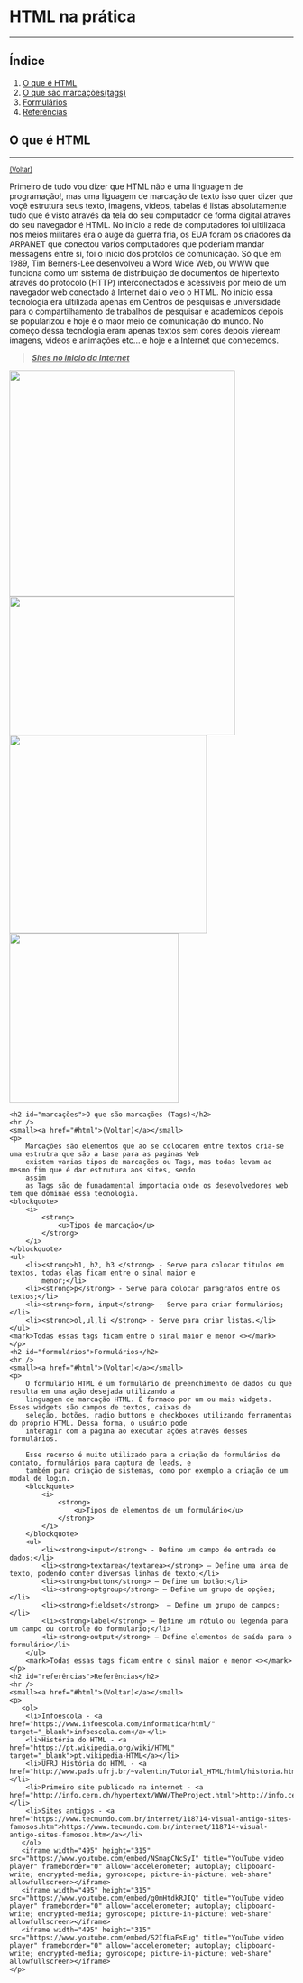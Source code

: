 <html lang="en">

<head>
    <meta charset="UTF-8">
    <meta name="viewport" content="width=device-width, initial-scale=1.0">
    <title>HTML5</title>
</head>

<body>
    <h1>HTML na prática</h1>
    <hr />
    <h2>Índice</h2>
    <ol>
        <li><a href="#html">O que é HTML</a></li>
        <li><a href="#marcações">O que são marcações(tags)</a></li>
        <li><a href="#formulários">Formulários</a></li>
        <li><a href="#referências">Referências</a></li>
    </ol>
    <h2 id="html">O que é HTML</h2>
    <hr />
    <small><a href="#html">(Voltar)</a></small>
    <p>
        Primeiro de tudo vou dizer que HTML não é uma linguagem de programação!, mas uma liguagem de marcação de texto
        isso quer dizer
        que voçê estrutura seus texto, imagens, videos, tabelas é listas absolutamente tudo que é visto através da tela
        do seu computador
        de forma digital atraves do seu navegador é HTML. No início a rede de computadores foi ultilizada nos meios
        militares era o auge
        da guerra fria, os EUA foram os criadores da ARPANET que conectou varios computadores que poderiam mandar
        messagens entre si, foi
        o inicio dos protolos de comunicação. Só que em 1989, Tim Berners-Lee desenvolveu a Word Wide Web, ou WWW que
        funciona como um sistema
        de distribuição de documentos de hipertexto através do protocolo (HTTP) interconectados e acessíveis por meio de
        um navegador web conectado
        à Internet dai o veio o HTML. No inicio essa tecnologia era ultilizada apenas em Centros de pesquisas e
        universidade para o compartilhamento
        de trabalhos de pesquisar e academicos depois se popularizou e hoje é o maor meio de comunicação do mundo. No
        começo dessa tecnologia eram
        apenas textos sem cores depois vieream imagens, videos e animações etc... e hoje é a Internet que conhecemos.
    <blockquote>
        <i>
            <strong>
                <u>Sites no inicio da Internet</u>
            </strong>
        </i>
    </blockquote>
    <img width="400" src="https://pbs.twimg.com/media/E791VhRWUAEpJII.png" />
    <img width="400" height="245" src="https://img.ibxk.com.br/2017/07/04/04125640415207.jpg?ims=328x" />
    <img width="350"
        src="https://s2-techtudo.glbimg.com/EzaKBmCZ2sKxx_7G4yLLUJWFuBs=/1200x/smart/filters:cover():strip_icc()/i.s3.glbimg.com/v1/AUTH_08fbf48bc0524877943fe86e43087e7a/internal_photos/bs/2021/3/3/7v0svdTC2FGy6ClCOGqw/2011-12-12-1-google.jpg" />
    <img width="300" src="https://img.ibxk.com.br/2017/07/04/04125117638191.jpg?ims=328x" />
    </p>

    <h2 id="marcações">O que são marcações (Tags)</h2>
    <hr />
    <small><a href="#html">(Voltar)</a></small>
    <p>
        Marcações são elementos que ao se colocarem entre textos cria-se uma estrutra que são a base para as paginas Web
        existem varias tipos de marcações ou Tags, mas todas levam ao mesmo fim que é dar estrutura aos sites, sendo
        assim
        as Tags são de funadamental importacia onde os desevolvedores web tem que dominae essa tecnologia.
    <blockquote>
        <i>
            <strong>
                <u>Tipos de marcação</u>
            </strong>
        </i>
    </blockquote>
    <ul>
        <li><strong>h1, h2, h3 </strong> - Serve para colocar titulos em textos, todas elas ficam entre o sinal maior e
            menor;</li>
        <li><strong>p</strong> - Serve para colocar paragrafos entre os textos;</li>
        <li><strong>form, input</strong> - Serve para criar formulários;</li>
        <li><strong>ol,ul,li </strong> - Serve para criar listas.</li>
    </ul>
    <mark>Todas essas tags ficam entre o sinal maior e menor <></mark>
    </p>
    <h2 id="formulários">Formulários</h2>
    <hr />
    <small><a href="#html">(Voltar)</a></small>
    <p>
        O formulário HTML é um formulário de preenchimento de dados ou que resulta em uma ação desejada utilizando a
        linguagem de marcação HTML. É formado por um ou mais widgets. Esses widgets são campos de textos, caixas de
        seleção, botões, radio buttons e checkboxes utilizando ferramentas do próprio HTML. Dessa forma, o usuário pode
        interagir com a página ao executar ações através desses formulários.

        Esse recurso é muito utilizado para a criação de formulários de contato, formulários para captura de leads, e
        também para criação de sistemas, como por exemplo a criação de um modal de login.
        <blockquote>
            <i>
                <strong>
                    <u>Tipos de elementos de um formulário</u>
                </strong>
            </i>
        </blockquote>
        <ul>
            <li><strong>input</strong> - Define um campo de entrada de dados;</li>
            <li><strong>textarea</textarea></strong> – Define uma área de texto, podendo conter diversas linhas de texto;</li>
            <li><strong>button</strong> – Define um botão;</li>
            <li><strong>optgroup</strong> – Define um grupo de opções;</li>
            <li><strong>fieldset</strong>  – Define um grupo de campos;</li>
            <li><strong>label</strong> – Define um rótulo ou legenda para um campo ou controle do formulário;</li>
            <li><strong>output</strong> – Define elementos de saída para o formulário</li>
        </ul>
        <mark>Todas essas tags ficam entre o sinal maior e menor <></mark>
    </p>
    <h2 id="referências">Referências</h2>
    <hr />
    <small><a href="#html">(Voltar)</a></small>
    <p>
       <ol>
        <li>Infoescola - <a href="https://www.infoescola.com/informatica/html/" target="_blank">infoescola.com</a></li>
        <li>História do HTML - <a href="https://pt.wikipedia.org/wiki/HTML" target="_blank">pt.wikipedia-HTML</a></li>
        <li>UFRJ História do HTML - <a href="http://www.pads.ufrj.br/~valentin/Tutorial_HTML/html/historia.html">http://www.pads.ufrj.br/~valentin/Tutorial_HTML/html/historia.html</a></li>
        <li>Primeiro site publicado na internet - <a href="http://info.cern.ch/hypertext/WWW/TheProject.html">http://info.cern.ch/hypertext/WWW/TheProject.html</a></li>
        <li>Sites antigos - <a href="https://www.tecmundo.com.br/internet/118714-visual-antigo-sites-famosos.htm">https://www.tecmundo.com.br/internet/118714-visual-antigo-sites-famosos.htm</a></li>
       </ol>
       <iframe width="495" height="315" src="https://www.youtube.com/embed/NSmapCNcSyI" title="YouTube video player" frameborder="0" allow="accelerometer; autoplay; clipboard-write; encrypted-media; gyroscope; picture-in-picture; web-share" allowfullscreen></iframe>
       <iframe width="495" height="315" src="https://www.youtube.com/embed/g0mHtdkRJIQ" title="YouTube video player" frameborder="0" allow="accelerometer; autoplay; clipboard-write; encrypted-media; gyroscope; picture-in-picture; web-share" allowfullscreen></iframe>
       <iframe width="495" height="315" src="https://www.youtube.com/embed/S2IfUaFsEug" title="YouTube video player" frameborder="0" allow="accelerometer; autoplay; clipboard-write; encrypted-media; gyroscope; picture-in-picture; web-share" allowfullscreen></iframe>
    </p>
</body>

</html>

